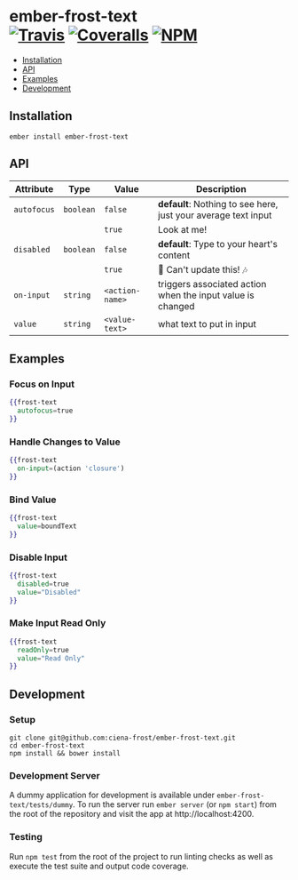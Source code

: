 [ci-img]: https://img.shields.io/travis/ciena-frost/ember-frost-text.svg "Build Status"
[ci-url]: https://travis-ci.org/ciena-frost/ember-frost-text

[cov-img]: https://img.shields.io/coveralls/ciena-frost/ember-frost-text.svg "Code Coverage"
[cov-url]: https://coveralls.io/github/ciena-frost/ember-frost-text

[npm-img]: https://img.shields.io/npm/v/ember-frost-text.svg "NPM Version"
[npm-url]: https://www.npmjs.com/package/ember-frost-text

# ember-frost-text <br /> [![Travis][ci-img]][ci-url] [![Coveralls][cov-img]][cov-url] [![NPM][npm-img]][npm-url]

* [Installation](#installation)
* [API](#api)
* [Examples](#examples)
* [Development](#development)

## Installation
```
ember install ember-frost-text
```

## API

| Attribute | Type | Value | Description |
| --------- | ---- | ----- | ----------- |
| `autofocus` |`boolean` | `false` | **default**: Nothing to see here, just your average text input |
| | | `true` | Look at me! |
| `disabled` | `boolean` | `false` | **default**: Type to your heart's content |
| | | `true` | :no_entry_sign: Can't update this! :notes: |
| `on-input` | `string` | `<action-name>` | triggers associated action when the input value is changed |
| `value` | `string` | `<value-text>` | what text to put in input |

## Examples

### Focus on Input
```handlebars
{{frost-text
  autofocus=true
}}
```

### Handle Changes to Value
```handlebars
{{frost-text
  on-input=(action 'closure')
}}
```

### Bind Value
```handlebars
{{frost-text
  value=boundText
}}
```

### Disable Input
```handlebars
{{frost-text
  disabled=true
  value="Disabled"
}}
```

### Make Input Read Only
```handlebars
{{frost-text
  readOnly=true
  value="Read Only"
}}
```

## Development
### Setup
```
git clone git@github.com:ciena-frost/ember-frost-text.git
cd ember-frost-text
npm install && bower install
```

### Development Server
A dummy application for development is available under `ember-frost-text/tests/dummy`.
To run the server run `ember server` (or `npm start`) from the root of the repository and
visit the app at http://localhost:4200.

### Testing
Run `npm test` from the root of the project to run linting checks as well as execute the test suite
and output code coverage.
